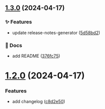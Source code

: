 ## [1.3.0](https://github.com/louis-lemon/semantic-release-example/compare/v1.2.0...v1.3.0) (2024-04-17)


### ✨ Features

* update release-notes-generator ([5d58bd2](https://github.com/louis-lemon/semantic-release-example/commit/5d58bd274f673f89e6ff9653ade85bdcdf1303f6))


### 📝 Docs

* add README ([376fc75](https://github.com/louis-lemon/semantic-release-example/commit/376fc7520f90ca40e5874a84c12b17bf5db1e9f6))

# [1.2.0](https://github.com/louis-lemon/semantic-release-example/compare/v1.1.0...v1.2.0) (2024-04-17)


### Features

* add changelog ([c8d2e50](https://github.com/louis-lemon/semantic-release-example/commit/c8d2e500940ddd8e75a9a686fb2229eff2c60fa8))
